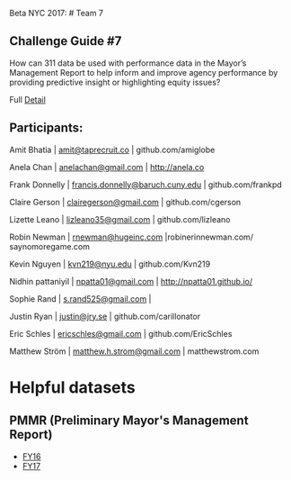 Beta NYC 2017: # Team 7


## Challenge Guide #7
How can 311 data be used with performance data in the Mayor’s Management Report to help inform and improve agency performance by providing predictive insight or highlighting equity issues?

Full [Detail](https://docs.google.com/document/d/1ajjQJtK4t3YtoiBppA8EkgXVFpfxUiNW95yIzgGRzHc/edit#)


## Participants:

Amit Bhatia | amit@taprecruit.co | github.com/amiglobe

Anela Chan | anelachan@gmail.com | http://anela.co

Frank Donnelly | francis.donnelly@baruch.cuny.edu | github.com/frankpd

Claire Gerson | clairegerson@gmail.com | github.com/cgerson

Lizette Leano | lizleano35@gmail.com | github.com/lizleano

Robin Newman | rnewman@hugeinc.com |robinerinnewman.com/ saynomoregame.com

Kevin Nguyen | kvn219@nyu.edu | github.com/Kvn219

Nidhin pattaniyil | npatta01@gmail.com | http://npatta01.github.io/

Sophie Rand | s.rand525@gmail.com | 

Justin Ryan | justin@jry.se | github.com/carillonator

Eric Schles | ericschles@gmail.com | github.com/EricSchles

Matthew Ström | matthew.h.strom@gmail.com | matthewstrom.com


# Helpful datasets

## PMMR (Preliminary Mayor's Management Report)
- [FY16](https://data.cityofnewyork.us/City-Government/FY16-PMMR-Agency-Performance-Indicators/q5za-zqz7)
- [FY17](https://data.cityofnewyork.us/City-Government/FY17-PMMR-Agency-Performance-Indicators/him9-7gri)
